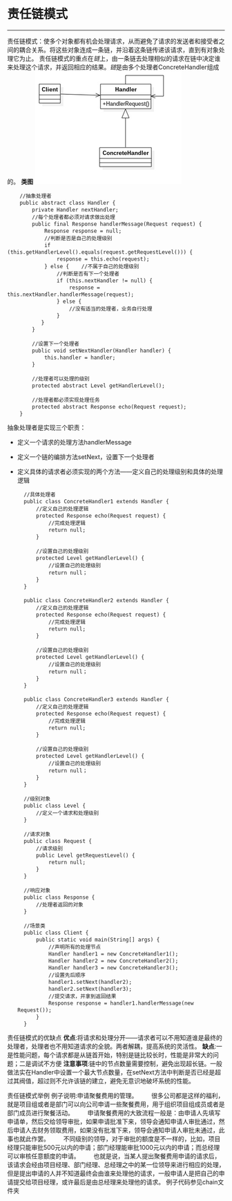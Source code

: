 # 责任链模式
---
责任链模式：使多个对象都有机会处理请求，从而避免了请求的发送者和接受者之间的耦合关系。将这些对象连成一条链，并沿着这条链传递该请求，直到有对象处理它为止。
责任链模式的重点在*链*上，由一条链去处理相似的请求在链中决定谁来处理这个请求，并返回相应的结果。*链*是由多个处理者ConcreteHandler组成的。
**类图**
![](ze.jpg)
	
    	//抽象处理者
        public abstract class Handler {
        	private Handler nextHandler;
            //每个处理者都必须对请求做出处理
            public final Response handlerMessage(Request request) {
            	Response response = null;
                //判断是否是自己的处理级别
                if (this.getHandlerLevel().equals(request.getRequestLevel())) {
                	response = this.echo(request);
                } else {	//不属于自己的处理级别
                	//判断是否有下一个处理者
                    if (this.nextHandler != null) {
                    	response = this.nextHandler.handlerMessage(request);
                    } else {
                    	//没有适当的处理者，业务自行处理
                    }
               }
            }

            //设置下一个处理者
            public void setNextHandler(Handler handler) {
            	this.handler = handler;
            }
            
            //处理者可以处理的级别
            protected abstract Level getHandlerLevel();
            
            //处理者都必须实现处理任务
            protected abstract Response echo(Request request);
        }
        
抽象处理者是实现三个职责：
- 定义一个请求的处理方法handlerMessage
- 定义一个链的编排方法setNext，设置下一个处理者
- 定义具体的请求者必须实现的两个方法——定义自己的处理级别和具体的处理逻辑

		//具体处理者
        public class ConcreteHandler1 extends Handler {
        	//定义自己的处理逻辑
            protected Response echo(Request request) {
            	//完成处理逻辑
                return null;
            }
            
            //设置自己的处理级别
            protected Level getHandlerLevel() {
            	//设置自己的处理级别
                return null；
            }
        }
        
        public class ConcreteHandler2 extends Handler {
        	//定义自己的处理逻辑
            protected Response echo(Request request) {
            	//完成处理逻辑
                return null;
            }
            
            //设置自己的处理级别
            protected Level getHandlerLevel() {
            	//设置自己的处理级别
                return null；
            }
        }
        
        public class ConcreteHandler3 extends Handler {
        	//定义自己的处理逻辑
            protected Response echo(Request request) {
            	//完成处理逻辑
                return null;
            }
            
            //设置自己的处理级别
            protected Level getHandlerLevel() {
            	//设置自己的处理级别
                return null；
            }
        }
        
        //级别对象
        public class Level {
        	//定义一个请求和处理级别
        }
        
        //请求对象
        public class Request {
        	//请求级别
            public Level getRequestLevel() {
            	return null;
            }
        }
        
        //响应对象
        public class Response {
        	//处理者返回的对象
        }
        
        //场景类
        public class Client {
        	public static void main(String[] args) {
            	//声明所有的处理节点
                Handler handler1 = new ConcreteHandler1();
                Handler handler2 = new ConcreteHandler2();
                Handler handler3 = new ConcreteHandler3();
                //设置先后顺序
                handler1.setNext(handler2);
                handler2.setNext(handler3);
                //提交请求，并拿到返回结果
                Response response = handler1.handlerMessage(new Request());
            }
        }
        
责任链模式的优缺点
**优点**:将请求和处理分开——请求者可以不用知道谁是最终的处理者，处理者也不用知道请求的全貌。两者解耦，提高系统的灵活性。
**缺点**:一是性能问题，每个请求都是从链首开始，特别是链比较长时，性能是非常大的问题；二是调试不方便
**注意事项**:链中的节点数量需要控制，避免出现超长链。一般做法实在Handler中设置一个最大节点数量，在setNext方法中判断是否已经是超过其阀值，超过则不允许该链的建立，避免无意识地破坏系统的性能。

责任链模式举例
例子说明:申请聚餐费用的管理。
　　很多公司都是这样的福利，就是项目组或者是部门可以向公司申请一些聚餐费用，用于组织项目组成员或者是部门成员进行聚餐活动。
　　申请聚餐费用的大致流程一般是：由申请人先填写申请单，然后交给领导审批，如果申请批准下来，领导会通知申请人审批通过，然后申请人去财务领取费用，如果没有批准下来，领导会通知申请人审批未通过，此事也就此作罢。
　　不同级别的领导，对于审批的额度是不一样的，比如，项目经理只能审批500元以内的申请；部门经理能审批1000元以内的申请；而总经理可以审核任意额度的申请。
　　也就是说，当某人提出聚餐费用申请的请求后，该请求会经由项目经理、部门经理、总经理之中的某一位领导来进行相应的处理，但是提出申请的人并不知道最终会由谁来处理他的请求，一般申请人是把自己的申请提交给项目经理，或许最后是由总经理来处理他的请求。
  例子代码参见chain文件夹